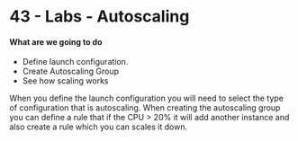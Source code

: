 # 43 - Labs - Autoscaling

#### What are we going to do

* Define launch configuration.
* Create Autoscaling Group
* See how scaling works

When you define the launch configuration you will need to select the type of configuration  that is autoscaling. When creating the autoscaling group you can define a rule that if the CPU &gt; 20% it will add another instance and also create a rule which you can scales it down. 



